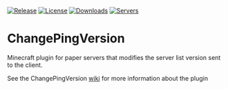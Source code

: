 [![Release](https://img.shields.io/github/v/release/Turtley12/ChangePingVersion)](https://github.com/turtley12/ChangePingVersion/releases)   [![License](https://img.shields.io/github/license/Turtley12/ChangePingVersion)](https://github.com/Turtley12/ChangePingVersion/blob/main/LICENSE)   [![Downloads](https://img.shields.io/github/downloads/Turtley12/ChangePingVersion/total)](https://github.com/turtley12/ChangePingVersion/releases) [![Servers](https://img.shields.io/bstats/servers/9943)](https://bstats.org/plugin/bukkit/ChangePingVersion)
# ChangePingVersion
Minecraft plugin for paper servers that modifies the server list version sent to the client.

See the ChangePingVersion [wiki](https://github.com/turtley12/changepingversion/wiki) for more information about the plugin
